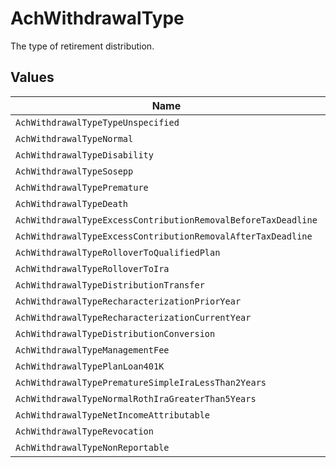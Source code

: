 # AchWithdrawalType

The type of retirement distribution.


## Values

| Name                                                          | Value                                                         |
| ------------------------------------------------------------- | ------------------------------------------------------------- |
| `AchWithdrawalTypeTypeUnspecified`                            | TYPE_UNSPECIFIED                                              |
| `AchWithdrawalTypeNormal`                                     | NORMAL                                                        |
| `AchWithdrawalTypeDisability`                                 | DISABILITY                                                    |
| `AchWithdrawalTypeSosepp`                                     | SOSEPP                                                        |
| `AchWithdrawalTypePremature`                                  | PREMATURE                                                     |
| `AchWithdrawalTypeDeath`                                      | DEATH                                                         |
| `AchWithdrawalTypeExcessContributionRemovalBeforeTaxDeadline` | EXCESS_CONTRIBUTION_REMOVAL_BEFORE_TAX_DEADLINE               |
| `AchWithdrawalTypeExcessContributionRemovalAfterTaxDeadline`  | EXCESS_CONTRIBUTION_REMOVAL_AFTER_TAX_DEADLINE                |
| `AchWithdrawalTypeRolloverToQualifiedPlan`                    | ROLLOVER_TO_QUALIFIED_PLAN                                    |
| `AchWithdrawalTypeRolloverToIra`                              | ROLLOVER_TO_IRA                                               |
| `AchWithdrawalTypeDistributionTransfer`                       | DISTRIBUTION_TRANSFER                                         |
| `AchWithdrawalTypeRecharacterizationPriorYear`                | RECHARACTERIZATION_PRIOR_YEAR                                 |
| `AchWithdrawalTypeRecharacterizationCurrentYear`              | RECHARACTERIZATION_CURRENT_YEAR                               |
| `AchWithdrawalTypeDistributionConversion`                     | DISTRIBUTION_CONVERSION                                       |
| `AchWithdrawalTypeManagementFee`                              | MANAGEMENT_FEE                                                |
| `AchWithdrawalTypePlanLoan401K`                               | PLAN_LOAN_401K                                                |
| `AchWithdrawalTypePrematureSimpleIraLessThan2Years`           | PREMATURE_SIMPLE_IRA_LESS_THAN_2_YEARS                        |
| `AchWithdrawalTypeNormalRothIraGreaterThan5Years`             | NORMAL_ROTH_IRA_GREATER_THAN_5_YEARS                          |
| `AchWithdrawalTypeNetIncomeAttributable`                      | NET_INCOME_ATTRIBUTABLE                                       |
| `AchWithdrawalTypeRevocation`                                 | REVOCATION                                                    |
| `AchWithdrawalTypeNonReportable`                              | NON_REPORTABLE                                                |